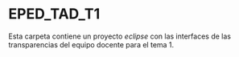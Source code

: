 # EPED_TAD_T1

Esta carpeta contiene un proyecto *eclipse* con las interfaces de las transparencias del equipo docente para el tema 1.